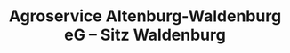---
title: "Agroservice Altenburg-Waldenburg eG – Sitz Waldenburg"
url: /waldenburg/agroservice-altenburg-waldenburg-eg-sitz-waldenburg/
shop: Landwirtschaftlich
---